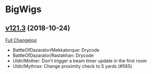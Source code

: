 # BigWigs

## [v121.3](https://github.com/BigWigsMods/BigWigs/tree/v121.3) (2018-10-24)
[Full Changelog](https://github.com/BigWigsMods/BigWigs/compare/v121.2...v121.3)

- BattleOfDazaralor/Mekkatorque: Drycode  
- BattleOfDazaralor/Rastakhan: Drycode  
- Uldir/Mother: Don't trigger a beam timer update in the first room  
- Uldir/Mythrax: Change proximity check to 5 yards (#565)  
